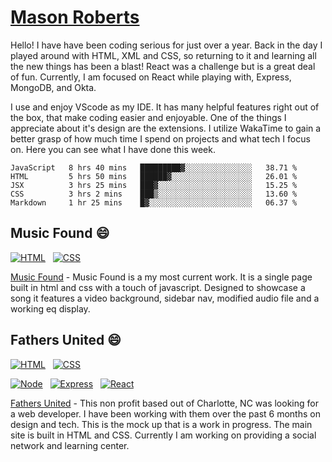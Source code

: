 # [Mason Roberts](https://mason-roberts.com)

Hello! I have have been coding serious for just over a year. Back in the day I played around with HTML, XML and CSS, so returning to it and learning all the new things has been a blast! React was a challenge but is a great deal of fun. Currently, I am focused on React while playing with, Express, MongoDB, and Okta.

I use and enjoy VScode as my IDE. It has many helpful features right out of the box, that make coding easier and enjoyable. One of the things I appreciate about it's design are the extensions. I utilize WakaTime to gain a better grasp of how much time I spend on projects and what tech I focus on. Here you can see what I have done this week.

<!--START_SECTION:waka-->
```text
JavaScript   8 hrs 40 mins   █████████▓░░░░░░░░░░░░░░░   38.71 % 
HTML         5 hrs 50 mins   ██████▓░░░░░░░░░░░░░░░░░░   26.01 % 
JSX          3 hrs 25 mins   ███▓░░░░░░░░░░░░░░░░░░░░░   15.25 % 
CSS          3 hrs 2 mins    ███▒░░░░░░░░░░░░░░░░░░░░░   13.60 % 
Markdown     1 hr 25 mins    █▓░░░░░░░░░░░░░░░░░░░░░░░   06.37 % 
```
<!--END_SECTION:waka-->

## Music Found 😄

[![HTML](https://img.shields.io/badge/HTML-Foundation_Code_v5-informational)](https://developer.mozilla.org/en-US/docs/Web/Guide/HTML/HTML5)&nbsp;&nbsp;
[![CSS](https://img.shields.io/badge/CSS-Cascade_Style_Sheet_v3-informational)](https://developer.mozilla.org/en-US/docs/Web/CSS)

[Music Found](https://github.com/Developer3027/hero-video) - Music Found is a my most current work. It is a single page built in html and css with a touch of javascript. Designed to showcase a song it features a video background, sidebar nav, modified audio file and a working eq display.

## Fathers United 😄

[![HTML](https://img.shields.io/badge/HTML-Foundation_Code_v5-informational)](https://developer.mozilla.org/en-US/docs/Web/Guide/HTML/HTML5)&nbsp;&nbsp;
[![CSS](https://img.shields.io/badge/CSS-Cascade_Style_Sheet_v3-informational)](https://developer.mozilla.org/en-US/docs/Web/CSS)

[![Node](https://img.shields.io/badge/NodeJS-v12-informational)](https://nodejs.org/en/)&nbsp;&nbsp;
[![Express](https://img.shields.io/badge/Express-v4-informational)](https://expressjs.com)&nbsp;&nbsp;
[![React](https://img.shields.io/badge/React-v16-informational)](https://reactjs.org)

[Fathers United](https://github.com/Developer3027/FathersUnited) - This non profit based out of Charlotte, NC was looking for a web developer. I have been working with them over the past 6 months on design and tech. This is the mock up that is a work in progress. The main site is built in HTML and CSS. Currently I am working on providing a social network and learning center.

<!--
**Developer3027/Developer3027** is a ✨ _special_ ✨ repository because its `README.md` (this file) appears on your GitHub profile.

Here are some ideas to get you started:

- 🔭 I’m currently working on ...
- 🌱 I’m currently learning ...
- 👯 I’m looking to collaborate on ...
- 🤔 I’m looking for help with ...
- 💬 Ask me about ...
- 📫 How to reach me: ...
- 😄 Pronouns: ...
- ⚡ Fun fact: ...
-->
